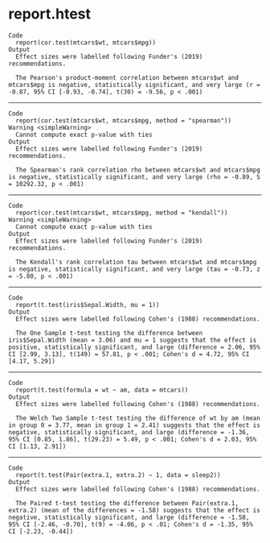 # report.htest

    Code
      report(cor.test(mtcars$wt, mtcars$mpg))
    Output
      Effect sizes were labelled following Funder's (2019) recommendations.
      
      The Pearson's product-moment correlation between mtcars$wt and mtcars$mpg is negative, statistically significant, and very large (r = -0.87, 95% CI [-0.93, -0.74], t(30) = -9.56, p < .001)

---

    Code
      report(cor.test(mtcars$wt, mtcars$mpg, method = "spearman"))
    Warning <simpleWarning>
      Cannot compute exact p-value with ties
    Output
      Effect sizes were labelled following Funder's (2019) recommendations.
      
      The Spearman's rank correlation rho between mtcars$wt and mtcars$mpg is negative, statistically significant, and very large (rho = -0.89, S = 10292.32, p < .001)

---

    Code
      report(cor.test(mtcars$wt, mtcars$mpg, method = "kendall"))
    Warning <simpleWarning>
      Cannot compute exact p-value with ties
    Output
      Effect sizes were labelled following Funder's (2019) recommendations.
      
      The Kendall's rank correlation tau between mtcars$wt and mtcars$mpg is negative, statistically significant, and very large (tau = -0.73, z = -5.80, p < .001)

---

    Code
      report(t.test(iris$Sepal.Width, mu = 1))
    Output
      Effect sizes were labelled following Cohen's (1988) recommendations.
      
      The One Sample t-test testing the difference between iris$Sepal.Width (mean = 3.06) and mu = 1 suggests that the effect is positive, statistically significant, and large (difference = 2.06, 95% CI [2.99, 3.13], t(149) = 57.81, p < .001; Cohen's d = 4.72, 95% CI [4.17, 5.29])

---

    Code
      report(t.test(formula = wt ~ am, data = mtcars))
    Output
      Effect sizes were labelled following Cohen's (1988) recommendations.
      
      The Welch Two Sample t-test testing the difference of wt by am (mean in group 0 = 3.77, mean in group 1 = 2.41) suggests that the effect is negative, statistically significant, and large (difference = -1.36, 95% CI [0.85, 1.86], t(29.23) = 5.49, p < .001; Cohen's d = 2.03, 95% CI [1.13, 2.91])

---

    Code
      report(t.test(Pair(extra.1, extra.2) ~ 1, data = sleep2))
    Output
      Effect sizes were labelled following Cohen's (1988) recommendations.
      
      The Paired t-test testing the difference between Pair(extra.1, extra.2) (mean of the differences = -1.58) suggests that the effect is negative, statistically significant, and large (difference = -1.58, 95% CI [-2.46, -0.70], t(9) = -4.06, p < .01; Cohen's d = -1.35, 95% CI [-2.23, -0.44])

